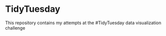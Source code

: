 # TidyTuesday
This repository contains my attempts at the #TidyTuesday data visualization challenge 
